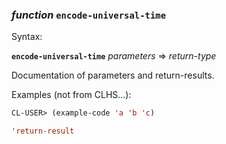 ### <em>function</em> <strong>`encode-universal-time`</strong>

Syntax:

<strong>`encode-universal-time`</strong> <em>parameters</em> => <em>return-type</em>

Documentation of parameters and return-results.

Examples (not from CLHS...):

```lisp
CL-USER> (example-code 'a 'b 'c)

'return-result
```
